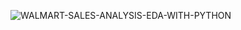 ![WALMART-SALES-ANALYSIS-EDA-WITH-PYTHON](https://img.shields.io/badge/WALMART--SALES--ANALYSIS--EDA--WITH--PYTHON-yellow?style=for-the-badge&labelColor=black&color=yellow)










